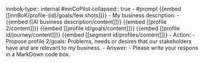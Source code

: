 innbok-type:: internal
#innCoPilot
collapsed:: true
	- #prompt {{embed [[innBoK/profile-(id)/goals/few shots]]}}
		- My business description:
		- {{embed [[AI business description/content]]}} {{embed [[profile 2/content]]}} {{embed [[profile id/goals/content]]}} {{embed [[profile id/journey/content]]}} {{embed [[segment id/profiles/content]]}}
		- Action:
		- Propose profile 2/goals: Problems, needs or desires that our stakeholders have and are relevant to my business.
		- Answer:
		- Please write your respons in a MarkDown code box.


